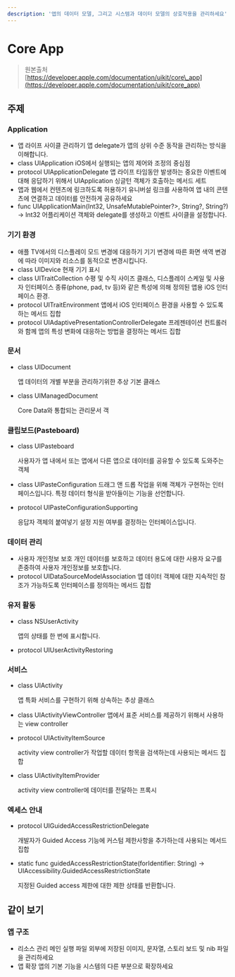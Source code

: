 ```yaml
---
description: '앱의 데이터 모델, 그리고 시스템과 데이터 모델의 상호작용을 관리하세요'
---
```


# Core App

> 원본출처  
> [https://developer.apple.com/documentation/uikit/core\_app](https://developer.apple.com/documentation/uikit/core_app)

## 주제

### Application

* 앱 라이프 사이클 관리하기 앱 delegate가 앱의 상위 수준 동작을 관리하는 방식을 이해합니다.
* class UIApplication iOS에서 실행되는 앱의 제어와 조정의 중심점
* protocol UIApplicationDelegate 앱 라이프 타임동안 발생하는 중요한 이벤트에 대해 응답하기 위해서 UIApplication 싱글턴 객체가 호출하는 메서드 세트
* 앱과 웹에서 컨텐츠에 링크하도록 허용하기 유니버설 링크를 사용하여 앱 내의 콘텐츠에 연결하고 데이터를 안전하게 공유하세요
* func UIApplicationMain\(Int32, UnsafeMutablePointer?&gt;, String?, String?\) -&gt; Int32 어플리케이션 객체와 delegate를 생성하고 이벤트 사이클을 설정합니다.

### 기기 환경

* 애플 TV에서의 디스플레이 모드 변경에 대응하기 기기 변경에 따른 화면 색역 변경에 따라 이미지와 리소스를 동적으로 변경시킵니다.
* class UIDevice 현재 기기 표시
* class UITraitCollection 수평 및 수직 사이즈 클래스, 디스플레이 스케일 및 사용자 인터페이스 종류\(phone, pad, tv 등\)와 같은 특성에 의해 정의된 앱용 iOS 인터페이스 환경.
* protocol UITraitEnvironment 앱에서 iOS 인터페이스 환경을 사용할 수 있도록 하는 메서드 집합
* protocol UIAdaptivePresentationControllerDelegate 프레젠테이션 컨트롤러와 함께 앱의 특성 변화에 대응하는 방법을 결정하는 메서드 집합

### 문서

* class UIDocument

  앱 데이터의 개별 부분을 관리하기위한 추상 기본 클래스

* class UIManagedDocument

  Core Data와 통합되는 관리문서 객

### 클립보드\(Pasteboard\)

* class UIPasteboard

  사용자가 앱 내에서 또는 앱에서 다른 앱으로 데이터를 공유할 수 있도록 도와주는 객체

* class UIPasteConfiguration 드래그 앤 드롭 작업을 위해 객체가 구현하는 인터페이스입니다. 특정 데이터 형식을 받아들이는 기능을 선언합니다.
* protocol UIPasteConfigurationSupporting

  응답자 객체의 붙여넣기 설정 지원 여부를 결정하는 인터페이스입니다.

### 데이터 관리

* 사용자 개인정보 보호 개인 데이터를 보호하고 데이터 용도에 대한 사용자 요구를 존중하여 사용자 개인정보를 보호합니다.
* protocol UIDataSourceModelAssociation 앱 데이터 객체에 대한 지속적인 참조가 가능하도록 인터페이스를 정의하는 메서드 집합

### 유저 활동

* class NSUserActivity

  앱의 상태를 한 번에 표시합니다.

* protocol UIUserActivityRestoring

### 서비스

* class UIActivity

  앱 특화 서비스를 구현하기 위해 상속하는 추상 클래스

* class UIActivityViewController 앱에서 표준 서비스를 제공하기 위해서 사용하는 view controller
* protocol UIActivityItemSource

  activity view controller가 작업할 데이터 항목을 검색하는데 사용되는 메서드 집합

* class UIActivityItemProvider

  activity view controller에 데이터를 전달하는 프록시

### 엑세스 안내

* protocol UIGuidedAccessRestrictionDelegate

  개발자가 Guided Access 기능에 커스텀 제한사항을 추가하는데 사용되는 메서드 집합

* static func guidedAccessRestrictionState\(forIdentifier: String\) -&gt; UIAccessibility.GuidedAccessRestrictionState

  지정된 Guided access 제한에 대한 제한 상태를 반환합니다.

## 같이 보기

### 앱 구조

* 리소스 관리 메인 실행 파일 외부에 저장된 이미지, 문자열, 스토리 보드 및 nib 파일을 관리하세요
* 앱 확장 앱의 기본 기능을 시스템의 다른 부분으로 확장하세요



